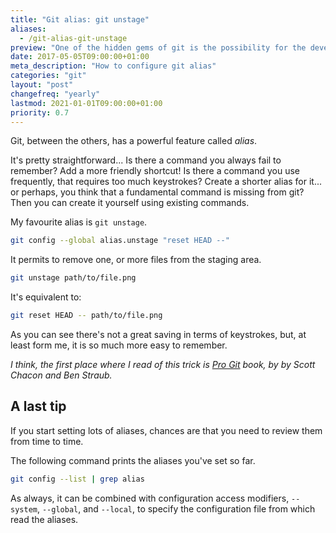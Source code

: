 ```yaml
---
title: "Git alias: git unstage"
aliases:
  - /git-alias-git-unstage
preview: "One of the hidden gems of git is the possibility for the developer to define their own alias for common commands."
date: 2017-05-05T09:00:00+01:00
meta_description: "How to configure git alias"
categories: "git"
layout: "post"
changefreq: "yearly"
lastmod: 2021-01-01T09:00:00+01:00
priority: 0.7
---
```


Git, between the others, has a powerful feature called *alias*.

It's pretty straightforward...
Is there a command you always fail to remember? Add a more friendly shortcut! Is there a command you use frequently, that requires too much keystrokes? Create a shorter alias for it... or perhaps, you think that a fundamental command is missing from git? Then you can create it yourself using existing commands.

My favourite alias is `git unstage`.

```bash
git config --global alias.unstage "reset HEAD --"
```

It permits to remove one, or more files from the staging area.

```bash
git unstage path/to/file.png
```

It's equivalent to:

```bash
git reset HEAD -- path/to/file.png
```

As you can see there's not a great saving in terms of keystrokes, but, at least form me, it is so much more easy to remember.

*I think, the first place where I read of this trick is [Pro Git](https://git-scm.com/book/en/v2) book, by by Scott Chacon and Ben Straub.*

## A last tip

If you start setting lots of aliases, chances are that you need to review them from time to time.

The following command prints the aliases you've set so far.

```bash
git config --list | grep alias
```

As always, it can be combined with configuration access modifiers, `--system`, `--global`, and `--local`, to specify the configuration file from which read the aliases.
